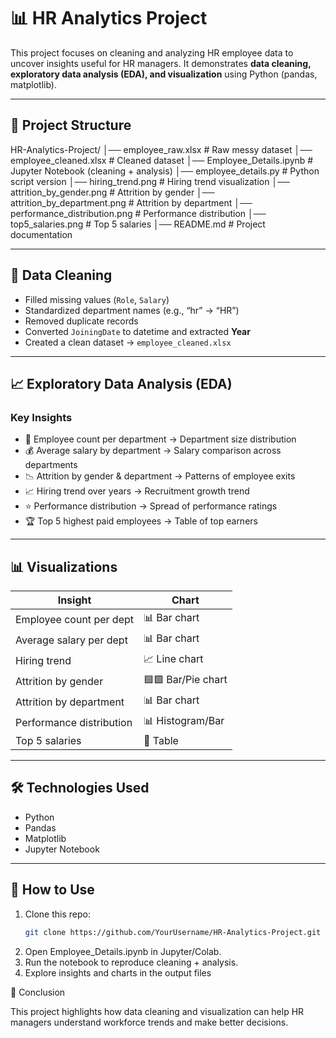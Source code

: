 # 📊 HR Analytics Project  

This project focuses on cleaning and analyzing HR employee data to uncover insights useful for HR managers. It demonstrates **data cleaning, exploratory data analysis (EDA), and visualization** using Python (pandas, matplotlib).  

---

## 📂 Project Structure  

HR-Analytics-Project/
│── employee_raw.xlsx              # Raw messy dataset
│── employee_cleaned.xlsx          # Cleaned dataset
│── Employee_Details.ipynb         # Jupyter Notebook (cleaning + analysis)
│── employee_details.py            # Python script version
│── hiring_trend.png               # Hiring trend visualization
│── attrition_by_gender.png        # Attrition by gender
│── attrition_by_department.png    # Attrition by department
│── performance_distribution.png   # Performance distribution
│── top5_salaries.png              # Top 5 salaries
│── README.md                      # Project documentation


---

## 🔧 Data Cleaning  

- Filled missing values (`Role`, `Salary`)  
- Standardized department names (e.g., “hr” → “HR”)  
- Removed duplicate records  
- Converted `JoiningDate` to datetime and extracted **Year**  
- Created a clean dataset → `employee_cleaned.xlsx`  

---

## 📈 Exploratory Data Analysis (EDA)  

### Key Insights
- 👥 Employee count per department → Department size distribution  
- 💰 Average salary by department → Salary comparison across departments  
- 📉 Attrition by gender & department → Patterns of employee exits  
- 📈 Hiring trend over years → Recruitment growth trend  
- ⭐ Performance distribution → Spread of performance ratings  
- 🏆 Top 5 highest paid employees → Table of top earners  

---

## 📊 Visualizations  

| Insight                  | Chart          |
|---------------------------|----------------|
| Employee count per dept   | 📊 Bar chart   |
| Average salary per dept   | 📊 Bar chart   |
| Hiring trend              | 📈 Line chart  |
| Attrition by gender       | 🟦🟩 Bar/Pie chart |
| Attrition by department   | 📊 Bar chart   |
| Performance distribution  | 📊 Histogram/Bar |
| Top 5 salaries            | 📑 Table       |

---

## 🛠️ Technologies Used  

- Python  
- Pandas  
- Matplotlib  
- Jupyter Notebook  

---

## 🚀 How to Use  

1. Clone this repo:  
   ```bash
   git clone https://github.com/YourUsername/HR-Analytics-Project.git
2. Open Employee_Details.ipynb in Jupyter/Colab.
3. Run the notebook to reproduce cleaning + analysis.
4. Explore insights and charts in the output files

📌 Conclusion

This project highlights how data cleaning and visualization can help HR managers understand workforce trends and make better decisions.
